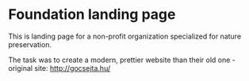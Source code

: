 # Foundation landing page

This is landing page for a non-profit organization specialized for nature preservation.

The task was to create a modern, prettier website than their old one - original site: http://gocsejta.hu/